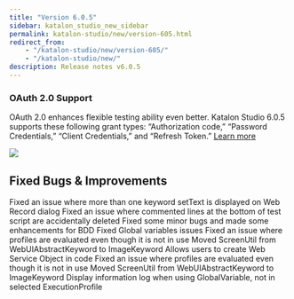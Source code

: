 ```yaml
---
title: "Version 6.0.5"
sidebar: katalon_studio_new_sidebar
permalink: katalon-studio/new/version-605.html
redirect_from:
    - "/katalon-studio/new/version-605/"
    - "/katalon-studio/new/"
description: Release notes v6.0.5
---
```



### OAuth 2.0 Support

OAuth 2.0 enhances flexible testing ability even better. Katalon Studio 6.0.5 supports these following grant types: “Authorization code,” “Password Credentials,” “Client Credentials,” and “Refresh Token.”
[Learn more](https://docs.katalon.com/katalon-studio/docs/authorization-oauth2.html)

![](../../images/katalon-studio/docs/authorization-oauth2/5.png)

Fixed Bugs & Improvements
-----------------------
Fixed an issue where more than one keyword setText is displayed on Web Record dialog
Fixed an issue where commented lines at the bottom of test script are accidentally deleted 
Fixed some minor bugs and made some enhancements for BDD
Fixed Global variables issues
Fixed an issue where profiles are evaluated even though it is not in use
Moved ScreenUtil from WebUIAbstractKeyword to ImageKeyword
Allows users to create Web Service Object in code
Fixed an issue where profiles are evaluated even though it is not in use
Moved ScreenUtil from WebUIAbstractKeyword to ImageKeyword
Display information log when using GlobalVariable, not in selected ExecutionProfile


